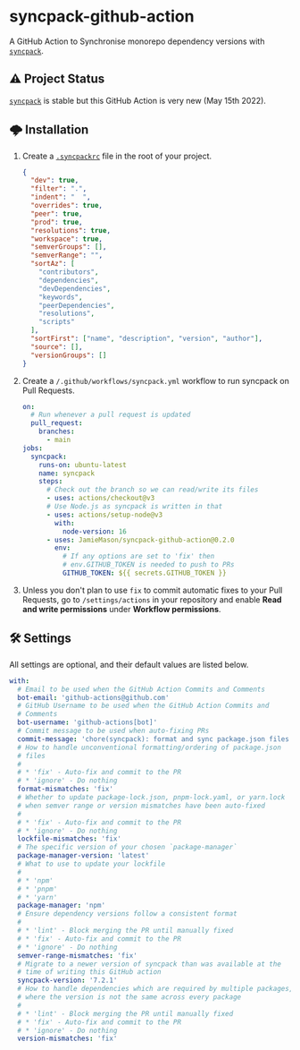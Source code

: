 # syncpack-github-action

A GitHub Action to Synchronise monorepo dependency versions with [`syncpack`](https://github.com/JamieMason/syncpack).

## ⚠️ Project Status

[`syncpack`](https://github.com/JamieMason/syncpack) is stable but this GitHub Action is very new (May 15th 2022).

## 🌩 Installation

1. Create a [`.syncpackrc`](https://github.com/JamieMason/syncpack#-configuration-file) file in the root of your project.
   ```json
   {
     "dev": true,
     "filter": ".",
     "indent": "  ",
     "overrides": true,
     "peer": true,
     "prod": true,
     "resolutions": true,
     "workspace": true,
     "semverGroups": [],
     "semverRange": "",
     "sortAz": [
       "contributors",
       "dependencies",
       "devDependencies",
       "keywords",
       "peerDependencies",
       "resolutions",
       "scripts"
     ],
     "sortFirst": ["name", "description", "version", "author"],
     "source": [],
     "versionGroups": []
   }
   ```
1. Create a `/.github/workflows/syncpack.yml` workflow to run syncpack on Pull Requests.

   ```yaml
   on:
     # Run whenever a pull request is updated
     pull_request:
       branches:
         - main
   jobs:
     syncpack:
       runs-on: ubuntu-latest
       name: syncpack
       steps:
         # Check out the branch so we can read/write its files
         - uses: actions/checkout@v3
         # Use Node.js as syncpack is written in that
         - uses: actions/setup-node@v3
           with:
             node-version: 16
         - uses: JamieMason/syncpack-github-action@0.2.0
           env:
             # If any options are set to 'fix' then
             # env.GITHUB_TOKEN is needed to push to PRs
             GITHUB_TOKEN: ${{ secrets.GITHUB_TOKEN }}
   ```

1. Unless you don't plan to use `fix` to commit automatic fixes to your Pull Requests, go to `/settings/actions` in your repository and enable **Read and write permissions** under **Workflow permissions**.

## 🛠 Settings

All settings are optional, and their default values are listed below.

```yaml
with:
  # Email to be used when the GitHub Action Commits and Comments
  bot-email: 'github-actions@github.com'
  # GitHub Username to be used when the GitHub Action Commits and
  # Comments
  bot-username: 'github-actions[bot]'
  # Commit message to be used when auto-fixing PRs
  commit-message: 'chore(syncpack): format and sync package.json files'
  # How to handle unconventional formatting/ordering of package.json
  # files
  #
  # * 'fix' - Auto-fix and commit to the PR
  # * 'ignore' - Do nothing
  format-mismatches: 'fix'
  # Whether to update package-lock.json, pnpm-lock.yaml, or yarn.lock
  # when semver range or version mismatches have been auto-fixed
  #
  # * 'fix' - Auto-fix and commit to the PR
  # * 'ignore' - Do nothing
  lockfile-mismatches: 'fix'
  # The specific version of your chosen `package-manager`
  package-manager-version: 'latest'
  # What to use to update your lockfile
  #
  # * 'npm'
  # * 'pnpm'
  # * 'yarn'
  package-manager: 'npm'
  # Ensure dependency versions follow a consistent format
  #
  # * 'lint' - Block merging the PR until manually fixed
  # * 'fix' - Auto-fix and commit to the PR
  # * 'ignore' - Do nothing
  semver-range-mismatches: 'fix'
  # Migrate to a newer version of syncpack than was available at the
  # time of writing this GitHub action
  syncpack-version: '7.2.1'
  # How to handle dependencies which are required by multiple packages,
  # where the version is not the same across every package
  #
  # * 'lint' - Block merging the PR until manually fixed
  # * 'fix' - Auto-fix and commit to the PR
  # * 'ignore' - Do nothing
  version-mismatches: 'fix'
```
